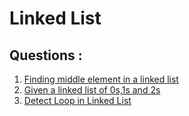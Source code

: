 # Linked List

## Questions :

1.  [Finding middle element in a linked list](/Finding_middle_element_in_a_linked_list.md)
2.   [Given a linked list of 0s,1s and 2s](/Given_a_linked_list_of_0s,1s_and_2s.md)
3.   [Detect Loop in Linked List](Detect_Loop_in_Linked_List.md)
